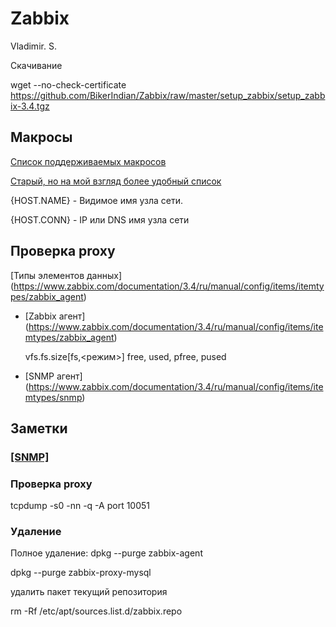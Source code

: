 # Zabbix
Vladimir. S.

Скачивание

wget --no-check-certificate https://github.com/BikerIndian/Zabbix/raw/master/setup_zabbix/setup_zabbix-3.4.tgz

## Макросы 
[Список поддерживаемых макросов ](https://www.zabbix.com/documentation/3.4/ru/manual/appendix/macros/supported_by_location)

[Старый, но на мой взгляд более удобный список](https://www.zabbix.com/documentation/2.4/ru/manual/appendix/macros/supported_by_location)

{HOST.NAME} - Видимое имя узла сети.

{HOST.CONN} - IP или DNS имя узла сети

## Проверка proxy 

[Типы элементов данных] (https://www.zabbix.com/documentation/3.4/ru/manual/config/items/itemtypes/zabbix_agent)

* [Zabbix агент] (https://www.zabbix.com/documentation/3.4/ru/manual/config/items/itemtypes/zabbix_agent)

    vfs.fs.size[fs,<режим>]  free, used, pfree, pused

* [SNMP агент] (https://www.zabbix.com/documentation/3.4/ru/manual/config/items/itemtypes/snmp)
    

## Заметки

### [[SNMP]](https://github.com/BikerIndian/Zabbix/Examples/SNMP)

### Проверка proxy 

tcpdump -s0 -nn -q -A port 10051

### Удаление

Полное удаление:
dpkg --purge zabbix-agent

dpkg --purge zabbix-proxy-mysql

удалить пакет текущий репозитория

rm -Rf /etc/apt/sources.list.d/zabbix.repo

